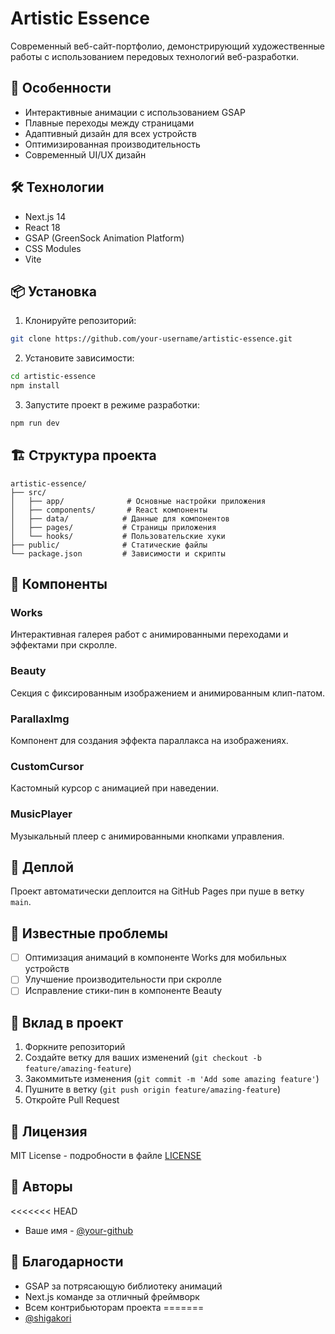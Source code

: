 # Artistic Essence

Современный веб-сайт-портфолио, демонстрирующий художественные работы с использованием передовых технологий веб-разработки.

## 🚀 Особенности

- Интерактивные анимации с использованием GSAP
- Плавные переходы между страницами
- Адаптивный дизайн для всех устройств
- Оптимизированная производительность
- Современный UI/UX дизайн

## 🛠 Технологии

- Next.js 14
- React 18
- GSAP (GreenSock Animation Platform)
- CSS Modules
- Vite

## 📦 Установка

1. Клонируйте репозиторий:
```bash
git clone https://github.com/your-username/artistic-essence.git
```

2. Установите зависимости:
```bash
cd artistic-essence
npm install
```

3. Запустите проект в режиме разработки:
```bash
npm run dev
```

## 🏗 Структура проекта

```
artistic-essence/
├── src/
│   ├── app/              # Основные настройки приложения
│   ├── components/       # React компоненты
│   ├── data/            # Данные для компонентов
│   ├── pages/           # Страницы приложения
│   └── hooks/           # Пользовательские хуки
├── public/              # Статические файлы
└── package.json         # Зависимости и скрипты
```

## 🎨 Компоненты

### Works
Интерактивная галерея работ с анимированными переходами и эффектами при скролле.

### Beauty
Секция с фиксированным изображением и анимированным клип-патом.

### ParallaxImg
Компонент для создания эффекта параллакса на изображениях.

### CustomCursor
Кастомный курсор с анимацией при наведении.

### MusicPlayer
Музыкальный плеер с анимированными кнопками управления.

## 🚀 Деплой

Проект автоматически деплоится на GitHub Pages при пуше в ветку `main`.

## 📝 Известные проблемы

- [ ] Оптимизация анимаций в компоненте Works для мобильных устройств
- [ ] Улучшение производительности при скролле
- [ ] Исправление стики-пин в компоненте Beauty

## 🤝 Вклад в проект

1. Форкните репозиторий
2. Создайте ветку для ваших изменений (`git checkout -b feature/amazing-feature`)
3. Закоммитьте изменения (`git commit -m 'Add some amazing feature'`)
4. Пушните в ветку (`git push origin feature/amazing-feature`)
5. Откройте Pull Request

## 📄 Лицензия

MIT License - подробности в файле [LICENSE](LICENSE)

## 👥 Авторы

<<<<<<< HEAD
- Ваше имя - [@your-github](https://github.com/your-github)

## 🙏 Благодарности

- GSAP за потрясающую библиотеку анимаций
- Next.js команде за отличный фреймворк
- Всем контрибьюторам проекта
=======
- [@shigakori](https://github.com/shigakori)
